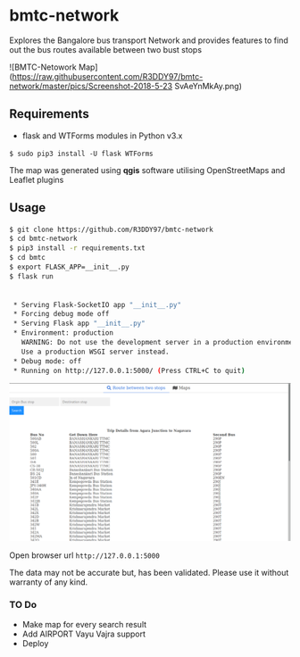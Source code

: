 # bmtc-network
Explores the Bangalore bus transport Network and provides features 
to find out the bus routes  available between two bust stops


![BMTC-Netowork Map](https://raw.githubusercontent.com/R3DDY97/bmtc-network/master/pics/Screenshot-2018-5-23 SvAeYnMkAy.png)


## Requirements

- flask and WTForms modules in Python v3.x

`$ sudo pip3 install -U flask WTForms`


The map was generated using **qgis** software utilising OpenStreetMaps and Leaflet plugins


## Usage


```bash
$ git clone https://github.com/R3DDY97/bmtc-network
$ cd bmtc-network
$ pip3 install -r requirements.txt
$ cd bmtc
$ export FLASK_APP=__init__.py
$ flask run


 * Serving Flask-SocketIO app "__init__.py"
 * Forcing debug mode off
 * Serving Flask app "__init__.py"
 * Environment: production
   WARNING: Do not use the development server in a production environment.
   Use a production WSGI server instead.
 * Debug mode: off
 * Running on http://127.0.0.1:5000/ (Press CTRL+C to quit)
```
![BMTC-Search Result](https://raw.githubusercontent.com/R3DDY97/bmtc-network/master/pics/2018-05-16-024953_1366x768_scrot.png)


Open browser url `http://127.0.0.1:5000`


The data may not be accurate but, has been validated. Please use it without warranty of any kind.

### TO Do
* Make map for every search result
* Add AIRPORT Vayu Vajra support
* Deploy



